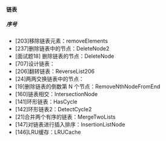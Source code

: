 #### 链表
##### 序号
- [203]移除链表元素：removeElements
- [237]删除链表中的节点：DeleteNode2
- [面试题18] 删除链表的节点：DeleteNode
- [707]设计链表：
- [206]翻转链表：ReverseList206
- [24]两两交换链表中的节点：
- [19]删除链表的倒数第 N 个节点：RemoveNthNodeFromEnd
- [160]链表相交：IntersectionNode
- [141]环形链表：HasCycle
- [142]环形链表2：DetectCycle2
- [21]合并两个有序的链表：MergeTwoLists
- [147]对链表进行插入排序：InsertionListNode
- [146]LRU缓存：LRUCache
